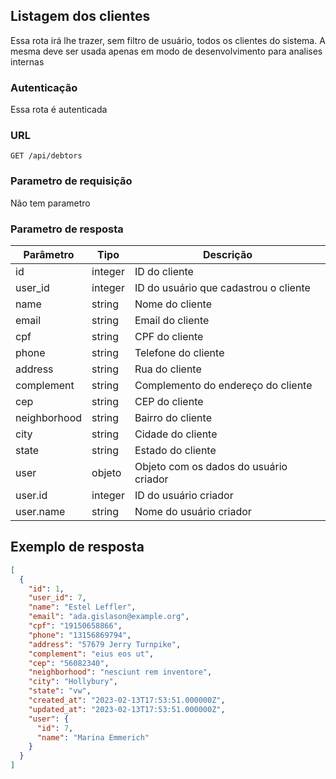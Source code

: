 ## Listagem dos clientes

Essa rota irá lhe trazer, sem filtro de usuário, todos os clientes do sistema. A mesma deve ser usada apenas em modo de desenvolvimento para analises internas

### Autenticação

Essa rota é autenticada

### URL

`GET /api/debtors`

### Parametro de requisição

Não tem parametro

### Parametro de resposta

| Parâmetro    | Tipo    | Descrição                              |
|--------------|---------|----------------------------------------|
| id           | integer | ID do cliente                          |
| user_id      | integer | ID do usuário que cadastrou o cliente  |
| name         | string  | Nome do cliente                        |
| email        | string  | Email do cliente                       |
| cpf          | string  | CPF do cliente                         |
| phone        | string  | Telefone do cliente                    |
| address      | string  | Rua do cliente                         |
| complement   | string  | Complemento do endereço do cliente     |
| cep          | string  | CEP do cliente                         |
| neighborhood | string  | Bairro do cliente                      |
| city         | string  | Cidade do cliente                      |
| state        | string  | Estado do cliente                      |
| user         | objeto  | Objeto com os dados do usuário criador |
| user.id      | integer | ID do usuário criador                  |
| user.name    | string  | Nome do usuário criador                |

## Exemplo de resposta

```json
[
  {
    "id": 1,
    "user_id": 7,
    "name": "Estel Leffler",
    "email": "ada.gislason@example.org",
    "cpf": "19150658866",
    "phone": "13156869794",
    "address": "57679 Jerry Turnpike",
    "complement": "eius eos ut",
    "cep": "56082340",
    "neighborhood": "nesciunt rem inventore",
    "city": "Hollybury",
    "state": "vw",
    "created_at": "2023-02-13T17:53:51.000000Z",
    "updated_at": "2023-02-13T17:53:51.000000Z",
    "user": {
      "id": 7,
      "name": "Marina Emmerich"
    }
  }
]
```
